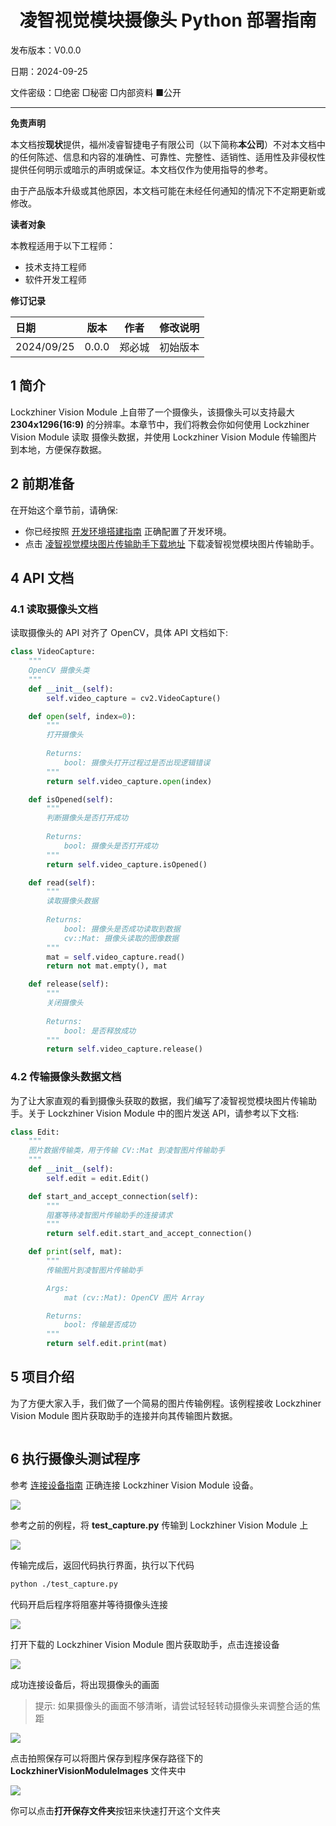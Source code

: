<h1 align="center">凌智视觉模块摄像头 Python 部署指南</h1>

发布版本：V0.0.0

日期：2024-09-25

文件密级：□绝密 □秘密 □内部资料 ■公开  

---

**免责声明**  

本文档按**现状**提供，福州凌睿智捷电子有限公司（以下简称**本公司**）不对本文档中的任何陈述、信息和内容的准确性、可靠性、完整性、适销性、适用性及非侵权性提供任何明示或暗示的声明或保证。本文档仅作为使用指导的参考。  

由于产品版本升级或其他原因，本文档可能在未经任何通知的情况下不定期更新或修改。  

**读者对象**  

本教程适用于以下工程师：  

- 技术支持工程师  
- 软件开发工程师  

**修订记录**  

| **日期**   | **版本** | **作者** | **修改说明** |
| :--------- | -------- | -------- | ------------ |
| 2024/09/25 | 0.0.0    | 郑必城     | 初始版本     |

## 1 简介

Lockzhiner Vision Module 上自带了一个摄像头，该摄像头可以支持最大 **2304x1296(16:9)** 的分辨率。本章节中，我们将教会你如何使用 Lockzhiner Vision Module 读取 摄像头数据，并使用 Lockzhiner Vision Module 传输图片到本地，方便保存数据。

## 2 前期准备

在开始这个章节前，请确保:

- 你已经按照 [开发环境搭建指南](../../../../docs/introductory_tutorial/python_development_environment.md) 正确配置了开发环境。
- 点击 [凌智视觉模块图片传输助手下载地址](https://gitee.com/LockzhinerAI/LockzhinerVisionModule/releases/download/v0.0.0/LockzhinerVisionModuleImageFetcher_v0.0.0.exe) 下载凌智视觉模块图片传输助手。

## 4 API 文档

### 4.1 读取摄像头文档

读取摄像头的 API 对齐了 OpenCV，具体 API 文档如下:

```python
class VideoCapture:
    """
    OpenCV 摄像头类
    """
    def __init__(self):
        self.video_capture = cv2.VideoCapture()

    def open(self, index=0):
        """
        打开摄像头
        
        Returns:
            bool: 摄像头打开过程过是否出现逻辑错误
        """
        return self.video_capture.open(index)

    def isOpened(self):
        """
        判断摄像头是否打开成功
        
        Returns:
            bool: 摄像头是否打开成功
        """
        return self.video_capture.isOpened()

    def read(self):
        """
        读取摄像头数据
        
        Returns:
            bool: 摄像头是否成功读取到数据
            cv::Mat: 摄像头读取的图像数据
        """
        mat = self.video_capture.read()
        return not mat.empty(), mat

    def release(self):
        """
        关闭摄像头
        
        Returns:
            bool: 是否释放成功
        """
        return self.video_capture.release()
```

### 4.2 传输摄像头数据文档

为了让大家直观的看到摄像头获取的数据，我们编写了凌智视觉模块图片传输助手。关于 Lockzhiner Vision Module 中的图片发送 API，请参考以下文档:

```python
class Edit:
    """
    图片数据传输类，用于传输 CV::Mat 到凌智图片传输助手
    """
    def __init__(self):
        self.edit = edit.Edit()

    def start_and_accept_connection(self):
        """
        阻塞等待凌智图片传输助手的连接请求
        """
        return self.edit.start_and_accept_connection()

    def print(self, mat):
        """
        传输图片到凌智图片传输助手

        Args:
            mat (cv::Mat): OpenCV 图片 Array

        Returns:
            bool: 传输是否成功
        """
        return self.edit.print(mat)
```

## 5 项目介绍

为了方便大家入手，我们做了一个简易的图片传输例程。该例程接收 Lockzhiner Vision Module 图片获取助手的连接并向其传输图片数据。

```cpp
```

## 6 执行摄像头测试程序

参考 [连接设备指南](../../../../docs/introductory_tutorial/connect_device_using_ssh.md) 正确连接 Lockzhiner Vision Module 设备。

![](../../../../docs/introductory_tutorial/images/connect_device_using_ssh/ssh_success.png)

参考之前的例程，将 **test_capture.py** 传输到 Lockzhiner Vision Module 上

![](images/sftp.png)

传输完成后，返回代码执行界面，执行以下代码

```bash
python ./test_capture.py
```

代码开启后程序将阻塞并等待摄像头连接

![](images/result_0.png)

打开下载的 Lockzhiner Vision Module 图片获取助手，点击连接设备

![](../images/result_1.png)

成功连接设备后，将出现摄像头的画面

> 提示:
> 如果摄像头的画面不够清晰，请尝试轻轻转动摄像头来调整合适的焦距

![](../images/result_2.png)

点击拍照保存可以将图片保存到程序保存路径下的 **LockzhinerVisionModuleImages** 文件夹中

![](../images/result_3.png)

你可以点击**打开保存文件夹**按钮来快速打开这个文件夹
